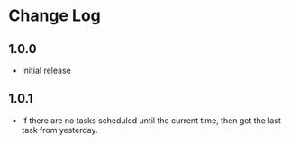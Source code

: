 # Change Log

## 1.0.0

- Initial release

## 1.0.1

- If there are no tasks scheduled until the current time, then get the last task from yesterday.
